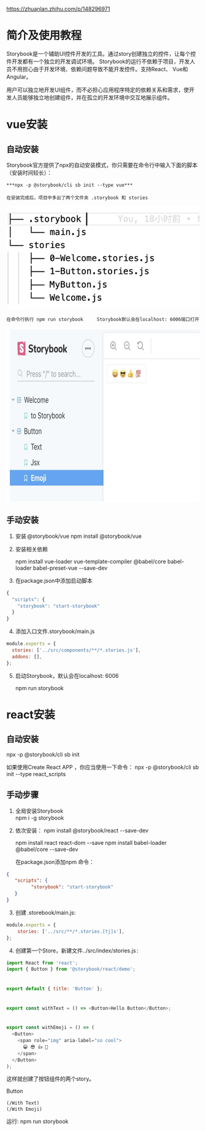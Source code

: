 https://zhuanlan.zhihu.com/p/148296971 

 

# 简介及使用教程 

Storybook是一个辅助UI控件开发的工具。通过story创建独立的控件，让每个控件开发都有一个独立的开发调试环境。 Storybook的运行不依赖于项目，开发人员不用担心由于开发环境、依赖问题导致不能开发控件。支持React、 Vue和Angular。 

用户可以独立地开发UI组件，而不必担心应用程序特定的依赖关系和需求，使开发人员能够独立地创建组件，并在孤立的开发环境中交互地展示组件。

# vue安装

## 自动安装 

Storybook官方提供了npx的自动安装模式，你只需要在命令行中输入下面的脚本（安装时间较长）： 

    ***npx -p @storybook/cli sb init --type vue*** 

    在安装完成后，项目中多出了两个文件夹 .storybook 和 stories 
  ![](./imgs/img1.png)

    在命令行执行 npm run storybook     Storybook默认会在localhost: 6006端口打开
  ![](./imgs/img2.png)  

## 手动安装 

1. 安装 @storybook/vue 
    npm install @storybook/vue 

2. 安装相关依赖 

    npm install vue-loader vue-template-compiler @babel/core babel-loader babel-preset-vue --save-dev 

3. 在package.json中添加启动脚本

```javascript
{ 
  "scripts": { 
    "storybook": "start-storybook" 
  } 
} 
```

4. 添加入口文件.storybook/main.js 

```javascript
module.exports = { 
  stories: ['../src/components/**/*.stories.js'], 
  addons: [], 
}; 
```  

5. 启动Storybook，默认会在localhost: 6006 

    npm run storybook 

# react安装
## 自动安装 

npx -p @storybook/cli sb init 
 
如果使用Create React APP ，你应当使用一下命令： 
npx -p @storybook/cli sb init --type react_scripts 

## 手动步骤 

1. 全局安装Storybook   
  npm i -g storybook 

2. 依次安装： 
    npm install @storybook/react --save-dev 

    npm install react react-dom --save 
    npm install babel-loader @babel/core --save-dev 

    在package.json添加npm 命令： 
```json
{ 
   "scripts": { 
         "storybook": "start-storybook" 
   } 
} 
```
 
3. 创建 .storebook/main.js: 
```javascript
module.exports = { 
    stories: ['../src/**/*.stories.[tj]s'], 
}; 
```

4. 创建第一个Store，新建文件../src/index/stories.js : 
```javascript
import React from 'react'; 
import { Button } from '@storybook/react/demo'; 
 

export default { title: 'Button' }; 
 

export const withText = () => <Button>Hello Button</Button>; 
 

export const withEmoji = () => ( 
  <Button> 
    <span role="img" aria-label="so cool"> 
      😀 😎 👍 💯 
    </span> 
  </Button> 
); 
```

这样就创建了按钮组件的两个story。 

Button   

    (/With Text)  
    (/With Emoji)

 

运行: npm run storybook 
 
